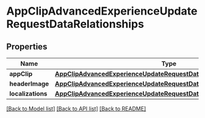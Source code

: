 # AppClipAdvancedExperienceUpdateRequestDataRelationships

## Properties
Name | Type | Description | Notes
------------ | ------------- | ------------- | -------------
**appClip** | [**AppClipAdvancedExperienceUpdateRequestDataRelationshipsAppClip**](AppClipAdvancedExperienceUpdateRequestDataRelationshipsAppClip.md) |  | [optional] 
**headerImage** | [**AppClipAdvancedExperienceUpdateRequestDataRelationshipsHeaderImage**](AppClipAdvancedExperienceUpdateRequestDataRelationshipsHeaderImage.md) |  | [optional] 
**localizations** | [**AppClipAdvancedExperienceUpdateRequestDataRelationshipsLocalizations**](AppClipAdvancedExperienceUpdateRequestDataRelationshipsLocalizations.md) |  | [optional] 

[[Back to Model list]](../README.md#documentation-for-models) [[Back to API list]](../README.md#documentation-for-api-endpoints) [[Back to README]](../README.md)



